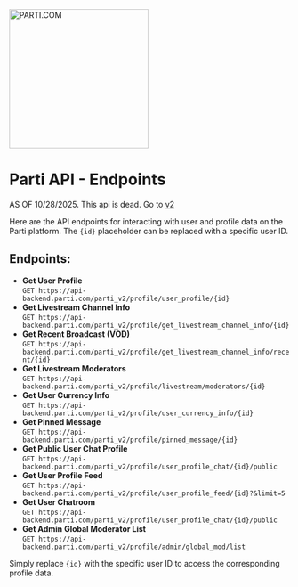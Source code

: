 <!DOCTYPE html>
<html lang="en">
<head>
    <meta charset="UTF-8">
    <meta name="viewport" content="width=device-width, initial-scale=1.0">
</head>
<body>
    <img src="https://github.com/user-attachments/assets/8aefdbc2-8e48-43e9-a549-6df85a4424ac" alt="PARTI.COM" width="250" height="250">
    <h1>Parti API - Endpoints</h1>
        <p>AS OF  10/28/2025. This api is dead. Go to <a href="https://github.com/Riotcoke123/PARTI.COMAPIV2">v2</a>
    <p>Here are the API endpoints for interacting with user and profile data on the Parti platform. The <code>{id}</code> placeholder can be replaced with a specific user ID.</p>
    <h2>Endpoints:</h2>
    <ul>
        <li><b>Get User Profile</b><br>
            <code>GET https://api-backend.parti.com/parti_v2/profile/user_profile/{id}</code>
        </li>
        <li><b>Get Livestream Channel Info</b><br>
            <code>GET https://api-backend.parti.com/parti_v2/profile/get_livestream_channel_info/{id}</code>
        </li>
        <li><b>Get Recent Broadcast (VOD)</b><br>
            <code>GET https://api-backend.parti.com/parti_v2/profile/get_livestream_channel_info/recent/{id}</code>
        </li>
        <li><b>Get Livestream Moderators</b><br>
            <code>GET https://api-backend.parti.com/parti_v2/profile/livestream/moderators/{id}</code>
        </li>
        <li><b>Get User Currency Info</b><br>
            <code>GET https://api-backend.parti.com/parti_v2/profile/user_currency_info/{id}</code>
        </li>
        <li><b>Get Pinned Message</b><br>
            <code>GET https://api-backend.parti.com/parti_v2/profile/pinned_message/{id}</code>
        </li>
        <li><b>Get Public User Chat Profile</b><br>
            <code>GET https://api-backend.parti.com/parti_v2/profile/user_profile_chat/{id}/public</code>
        </li>
        <li><b>Get User Profile Feed</b><br>
            <code>GET https://api-backend.parti.com/parti_v2/profile/user_profile_feed/{id}?&limit=5</code>
        </li>
        <li><b>Get User Chatroom</b><br>
            <code>GET https://api-backend.parti.com/parti_v2/profile/user_profile_chat/{id}/public</code>
        </li>
        <li><b>Get Admin Global Moderator List</b><br>
            <code>GET https://api-backend.parti.com/parti_v2/profile/admin/global_mod/list</code>
        </li>
    </ul>
    <p>Simply replace <code>{id}</code> with the specific user ID to access the corresponding profile data.</p>
</body>
</html>
